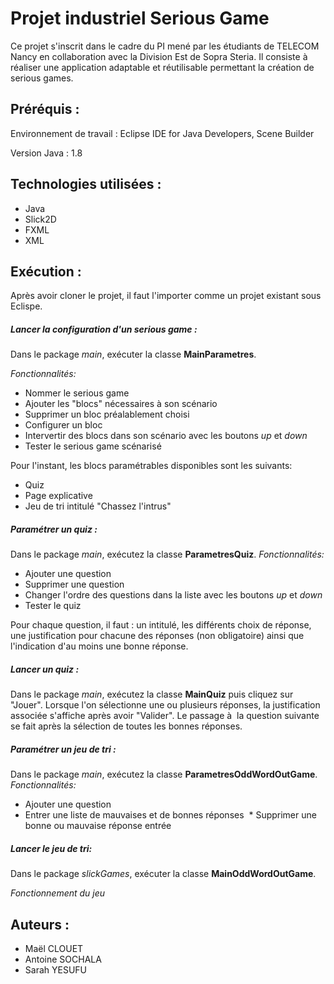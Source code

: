 # Projet industriel Serious Game

Ce projet s'inscrit dans le cadre du PI mené par les étudiants de TELECOM Nancy en collaboration avec la Division Est de Sopra Steria. Il consiste à réaliser une application adaptable et réutilisable permettant la création de serious games.

## Préréquis :

Environnement de travail :  Eclipse IDE for Java Developers, Scene Builder

Version Java : 1.8

## Technologies utilisées :

 * Java
 * Slick2D
 * FXML
 * XML

## Exécution :

Après avoir cloner le projet, il faut l'importer comme un projet existant sous Eclispe.

##### Lancer la configuration d'un serious game :
Dans le package *main*, exécuter la classe **MainParametres**.

*Fonctionnalités:*
  * Nommer le serious game
  * Ajouter les "blocs" nécessaires à son scénario
  * Supprimer un bloc préalablement choisi
  * Configurer un bloc
  * Intervertir des blocs dans son scénario avec les boutons *up* et *down*
  * Tester le serious game scénarisé
  
Pour l'instant, les blocs paramétrables disponibles sont les suivants:
  * Quiz
  * Page explicative
  * Jeu de tri intitulé "Chassez l'intrus"

##### Paramétrer un quiz :
Dans le package *main*, exécutez la classe **ParametresQuiz**.
*Fonctionnalités:*
  * Ajouter une question
  * Supprimer  une question
  * Changer l'ordre des questions dans la liste avec les boutons *up* et *down*
  * Tester le quiz

Pour chaque question, il faut : un intitulé, les différents choix de réponse, une justification pour chacune des réponses (non obligatoire) ainsi que l'indication d'au moins une bonne réponse.

##### Lancer un quiz :
Dans le package *main*, exécutez la classe **MainQuiz** puis cliquez sur "Jouer".
Lorsque l'on sélectionne une ou plusieurs réponses, la justification associée s'affiche après avoir "Valider". Le passage à  la question suivante se fait après la sélection de toutes les bonnes réponses.

##### Paramétrer un jeu de tri :
Dans le package *main*, exécutez la classe **ParametresOddWordOutGame**.
*Fonctionnalités:*
  * Ajouter une question
  * Entrer une liste de mauvaises et de bonnes réponses
  * Supprimer une bonne ou mauvaise réponse entrée
  
##### Lancer le jeu de tri:
Dans le package *slickGames*, exécuter la classe **MainOddWordOutGame**.

*Fonctionnement du jeu*



## Auteurs :

* Maël CLOUET
* Antoine SOCHALA
* Sarah YESUFU
